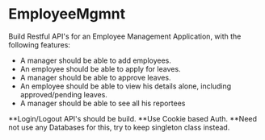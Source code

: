# EmployeeMgmnt
 
Build Restful API's for an Employee Management Application, with the following features:
- A manager should be able to add employees.
- An employee should be able to apply for leaves.
- A manager should be able to approve leaves.
- An employee should be able to view his details alone, including approved/pending leaves.
- A manager should be able to see all his reportees

**Login/Logout API's should be build.
**Use Cookie based Auth.
**Need not use any Databases for this, try to keep singleton class instead.
